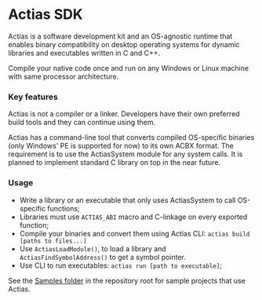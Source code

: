 # Actias SDK
Actias is a software development kit and an OS-agnostic runtime that enables binary compatibility on
desktop operating systems for dynamic libraries and executables written in C and C++.

Compile your native code once and run on any Windows or Linux machine with same processor architecture.

### Key features
Actias is not a compiler or a linker. Developers have their own preferred build tools and they can
continue using them.

Actias has a command-line tool that converts compiled OS-specific binaries (only Windows' PE is
supported for now) to its own ACBX format. The requirement is to use the ActiasSystem module for
any system calls. It is planned to implement standard C library on top in the near future.

### Usage
- Write a library or an executable that only uses ActiasSystem to call OS-specific functions;
- Libraries must use `ACTIAS_ABI` macro and C-linkage on every exported function;
- Compile your binaries and convert them using Actias CLI: `actias build [paths to files...]`
- Use `ActiasLoadModule()`, to load a library and `ActiasFindSymbolAddress()` to get a symbol pointer.
- Use CLI to run executables: `actias run [path to executable]`;

See the [Samples folder](https://github.com/UraniumTeam/actias/tree/main/Samples) in the repository
root for sample projects that use Actias.

